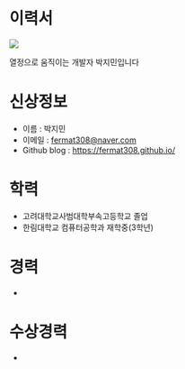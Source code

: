 # 이력서

![](https://user-images.githubusercontent.com/115774319/197904084-b97f5277-ae9f-48d8-a686-3e686b9f44c7.jpg)

열정으로 움직이는 개발자 박지민입니다


# 신상정보
- 이름 : 박지민
- 이메일 : fermat308@naver.com
- Github blog : https://fermat308.github.io/
 

# 학력

- 고려대학교사범대학부속고등학교 졸업
- 한림대학교 컴퓨터공학과 재학중(3학년)


# 경력





-
# 수상경력





-
